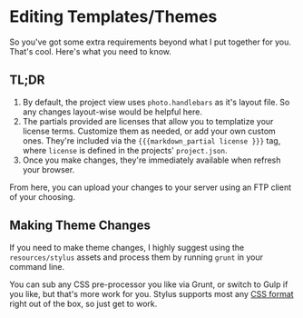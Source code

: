 # Editing Templates/Themes

So you've got some extra requirements beyond what I put together for you. That's cool. Here's what you need to know.

## TL;DR

1. By default, the project view uses `photo.handlebars` as it's layout file. So any changes layout-wise would be helpful here.
2. The partials provided are licenses that allow you to templatize your license terms. Customize them as needed, or add your own custom ones. They're included via the `{{{markdown_partial license }}}` tag, where `license` is defined in the projects' `project.json`.
3. Once you make changes, they're immediately available when refresh your browser.

From here, you can upload your changes to your server using an FTP client of your choosing.


## Making Theme Changes

If you need to make theme changes, I highly suggest using the `resources/stylus` assets and process them by running `grunt` in your command line.

You can sub any CSS pre-processor you like via Grunt, or switch to Gulp if you like, but that's more work for you. Stylus supports most any [CSS format](https://learnboost.github.io/stylus/docs/css-style.html) right out of the box, so just get to work.
